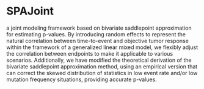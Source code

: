 # SPAJoint
a joint modeling framework based on bivariate saddlepoint approximation for estimating p-values. By introducing random effects to represent the natural correlation between time-to-event and objective tumor response within the framework of a generalized linear mixed model, we flexibly adjust the correlation between endpoints to make it applicable to various scenarios. Additionally, we have modified the theoretical derivation of the bivariate saddlepoint approximation method, using an empirical version that can correct the skewed distribution of statistics in low event rate and/or low mutation frequency situations, providing accurate p-values.
